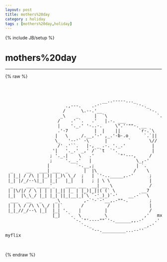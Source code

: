 ```yaml
---
layout: post
title: mothers%20day
category : holiday
tags : [mothers%20day,holiday]
---
```

{% include JB/setup %}
# mothers%20day
---
{% raw %}
<pre>



                                     __..-----..._
                       .,---.    .-&#039;`             `&#039;-._
                      /      \.--.&#039;__                  &#039;-.
                     _\    _      |  `\                   `.
                    /    .&#039; `.   .&#039;   |.-. ___              `.
                    |    &#039;._.&#039; &#039;-..-.     \&quot;.&#039;&#039;&quot;&quot;-. __        &#039;
                    .&#039;-7          |  |    ||       `r-.`\      `.
                   |   \     /.__,&#039;-&#039; ,_.&#039;-b-.o      `.`||       \
                   \_   &#039;--&#039;` -\      |        `       \//        \
                    /&#039; .&#039;``.   |-, _ .-. &#039;._.&#039;          |          .
                  &#039;|   &#039;._.&#039; _,&#039; /` `t  `&#039;.             |          ;
                 ; &#039;._.|    \   .&#039;         `&quot;&#039;---,     /           ;
                 ;     &#039;.__.&#039;   |                 \_,-&#039;             |
                |          `-.__,;                | `.              |
  _     __   ___| ___  _      |  |\              /    \             |
 | |_| / /\ | |_)| |_)\ \_/  ;   | `&#039;-.._____,.-&#039;      ;           ;
 |_| |/_/--\|_|  |_|   |_|   |   ; | \ \               |           ;
  _     ___ _____&#039;_    ____ ___  __| __ \              /           `
 | |\/|/ / \ | | | |_|| |_ | |_)|_||( (` \          __7           /
 |_|  |\_\_/ |_| |_| ||_|__|_|`\ `-&#039;_)_)`-&#039;    __.-`  \          /
  ___   __   _     _\         ,-`&#039;-`-&#039;__,.-&quot;&quot;-.        ;        /
 | | \ / /\ \ \_/ | |`       /         /               |       &#039;
 |_|_//_/--\ |_|  |_| &#039;.    |         |                /     /&#039;
                  [_]   `.  \         \              ,&#039;   mx&#039;
                          `-.`&quot;&#039;----&quot;&quot;`&#039;-.______,,.-&#039;    .&#039;
                             `-._                    _,-&#039;
                                 &#039;--._________...--&#039;&#039;
myflix 

 </pre>
{% endraw %}
